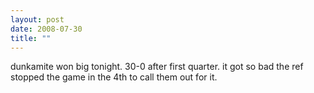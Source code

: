 ```yaml
---
layout: post
date: 2008-07-30
title: ""
---
```

dunkamite won big tonight. 30-0 after first quarter. it got so bad the ref stopped the game in the 4th to call them out for it.